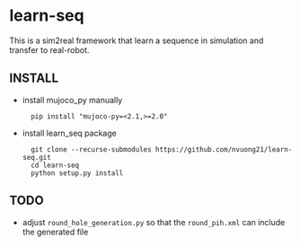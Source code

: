 # learn-seq
This is a sim2real framework that learn a sequence in simulation and transfer to
real-robot.

## INSTALL
- install mujoco_py manually

        pip install "mujoco-py=<2.1,>=2.0"

- install learn_seq package

        git clone --recurse-submodules https://github.com/nvuong21/learn-seq.git
        cd learn-seq
        python setup.py install

## TODO
- adjust `round_hole_generation.py` so that the `round_pih.xml` can include the generated file
